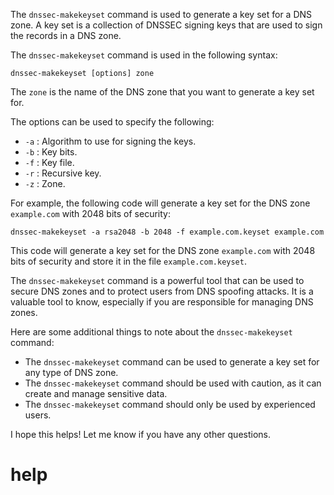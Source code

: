 The `dnssec-makekeyset` command is used to generate a key set for a DNS zone. A key set is a collection of DNSSEC signing keys that are used to sign the records in a DNS zone.

The `dnssec-makekeyset` command is used in the following syntax:

```
dnssec-makekeyset [options] zone
```

The `zone` is the name of the DNS zone that you want to generate a key set for.

The options can be used to specify the following:

* `-a` : Algorithm to use for signing the keys.
* `-b` : Key bits.
* `-f` : Key file.
* `-r` : Recursive key.
* `-z` : Zone.

For example, the following code will generate a key set for the DNS zone `example.com` with 2048 bits of security:

```
dnssec-makekeyset -a rsa2048 -b 2048 -f example.com.keyset example.com
```

This code will generate a key set for the DNS zone `example.com` with 2048 bits of security and store it in the file `example.com.keyset`.

The `dnssec-makekeyset` command is a powerful tool that can be used to secure DNS zones and to protect users from DNS spoofing attacks. It is a valuable tool to know, especially if you are responsible for managing DNS zones.

Here are some additional things to note about the `dnssec-makekeyset` command:

* The `dnssec-makekeyset` command can be used to generate a key set for any type of DNS zone.
* The `dnssec-makekeyset` command should be used with caution, as it can create and manage sensitive data.
* The `dnssec-makekeyset` command should only be used by experienced users.

I hope this helps! Let me know if you have any other questions.




# help 

```

```
